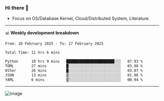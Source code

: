 ### Hi there 👋
<!-- * Daily Meditation via Leetcode/Competitive-Programming. -->
* Focus on OS/Database Kernel, Cloud/Distributed System, Literature.

-------

📊 **Weekly development breakdown**
<!--START_SECTION:waka-->

```txt
From: 10 February 2025 - To: 17 February 2025

Total Time: 11 hrs 6 mins

Python      10 hrs 9 mins   ██████████████████████░░░   87.93 %
TOML        27 mins         █░░░░░░░░░░░░░░░░░░░░░░░░   03.98 %
Other       26 mins         █░░░░░░░░░░░░░░░░░░░░░░░░   03.87 %
JSON        13 mins         ▒░░░░░░░░░░░░░░░░░░░░░░░░   01.96 %
YAML        6 mins          ▒░░░░░░░░░░░░░░░░░░░░░░░░   00.94 %
```

<!--END_SECTION:waka-->

-------

<!-- [![Leetcode Stats](https://leetcard.jacoblin.cool/hzhang413?font=Fira+Mono)](https://leetcode.com/fxrc) -->
![image](./cyberpunk-ghost-in-the-shell.gif)
<!--![image](./gis-archive.png)-->
